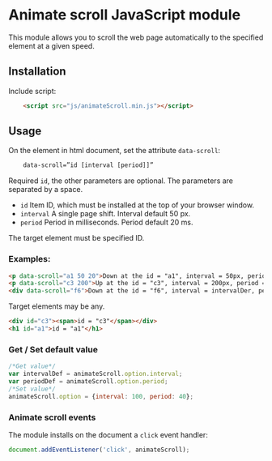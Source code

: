 # Animate scroll JavaScript module

This module allows you to scroll the web page automatically to the specified element at a given speed.

## Installation

Include script:
``` html
    <script src="js/animateScroll.min.js"></script>
```
## Usage

On the element in html document, set the attribute `data-scroll`:
``` html    
    data-scroll=”id [interval [period]]”
```    
Required `id`, the other parameters are optional. The parameters are separated by a space.  
 + `id` Item ID, which must be installed at the top of your browser window.
 + `interval` A single page shift. Interval default 50 px.
 + `period` Period in milliseconds. Period default 20 ms.
 
The target element must be specified ID.
### Examples:
``` html
<p data-scroll="a1 50 20">Down at the id = "a1", interval = 50px, period = 20ms</p>
<p data-scroll="c3 200">Up at the id = "c3", interval = 200px, period = periodDef</p>
<div data-scroll="f6">Down at the id = "f6", interval = intervalDer, period = periodDef</div>
```
Target elements may be any.
``` html
<div id="c3"><span>id = "c3"</span></div>
<h1 id="a1">id = "a1"</h1>
```
### Get / Set default value
```js
/*Get value*/
var intervalDef = animateScroll.option.interval;
var periodDef = animateScroll.option.period;
/*Set value*/
animateScroll.option = {interval: 100, period: 40};
```
### Animate scroll events
The module installs on the document a `click` event handler:
```js 
document.addEventListener('click', animateScroll);
``` 
